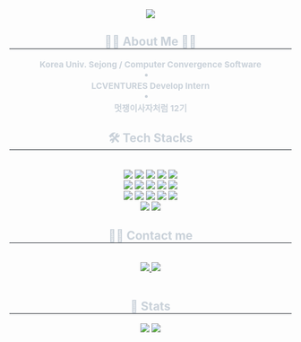 <div align="center">
    <img
        src="https://capsule-render.vercel.app/api?type=waving&color=auto&height=120&text=HyeongSeok%20Kim&animation=fadeIn&fontColor=07245f&fontSize=40" />
</div>
<div align="center">
    <h2 style="border-bottom: 1px solid #21262d; color: #c9d1d9;"> 👩‍💻 About Me 👩‍💻 </h2>
    <div style="font-weight: 700; font-size: 15px; text-align: center; color: #c9d1d9;"> Korea Univ. Sejong / Computer
        Convergence Software</li>
        <li></li>LCVENTURES Develop Intern</li>
        <li></li>멋쟁이사자처럼 12기
    </div>
</div>
<div align="center">
    <h2 style="border-bottom: 1px solid #21262d; color: #c9d1d9;"> 🛠️ Tech Stacks </h2> <br>
    <div style="margin: 0 auto; text-align: center;" align="center"> <img
            src="https://img.shields.io/badge/HTML5-E34F26?style=flat-square&logo=HTML5&logoColor=white">
        <img src="https://img.shields.io/badge/CSS3-1572B6?style=flat-square&logo=CSS3&logoColor=white">
        <img src="https://img.shields.io/badge/Javascript-F7DF1E?style=flat-square&logo=Javascript&logoColor=white">
        <img src="https://img.shields.io/badge/React-61DAFB?style=flat-square&logo=React&logoColor=white">
        <img src="https://img.shields.io/badge/Netlify-00C7B7?style=flat-square&logo=Netlify&logoColor=white">
        <br /><img src="https://img.shields.io/badge/Java-007396?style=flat-square&logo=Java&logoColor=white">
        <img src="https://img.shields.io/badge/Spring Boot-6DB33F?style=flat-square&logo=Spring Boot&logoColor=white">
        <img src="https://img.shields.io/badge/Node.js-339933?style=flat-square&logo=Node.js&logoColor=white">
        <img src="https://img.shields.io/badge/Express-000000?style=flat-square&logo=Express&logoColor=white">
        <img src="https://img.shields.io/badge/MySQL-4479A1?style=flat-square&logo=MySQL&logoColor=white">
        <br /><img src="https://img.shields.io/badge/MongoDB-47A248?style=flat-square&logo=MongoDB&logoColor=white">
        <img src="https://img.shields.io/badge/MariaDB-003545?style=flat-square&logo=MariaDB&logoColor=white">
        <img src="https://img.shields.io/badge/Notion-000000?style=flat-square&logo=Notion&logoColor=white">
        <img src="https://img.shields.io/badge/Git-F05032?style=flat-square&logo=Git&logoColor=white">
        <img src="https://img.shields.io/badge/Github-181717?style=flat-square&logo=Github&logoColor=white">
        <br /><img
            src="https://img.shields.io/badge/Amazon AWS-232F3E?style=flat-square&logo=Amazon AWS&logoColor=white">
        <img src="https://img.shields.io/badge/Docker-2496ED?style=flat-square&logo=Docker&logoColor=white">
    </div>
</div>
<div align="center">
    <h2 style="border-bottom: 1px solid #21262d; color: #c9d1d9;"> 🧑‍💻 Contact me </h2> <br>
    <div align="center"> <a href=https://velog.io/@king33/posts> <img
                src="https://img.shields.io/badge/Velog-20C997?style=flat-square&logo=Velog&logoColor=white&link=https://velog.io/@king33/posts">
        </a>
        <a href=mailto:3gogumi@gmail,com> <img
                src="https://img.shields.io/badge/Gmail-EA4335?style=flat-square&logo=Gmail&logoColor=white&link=mailto:3gogumi@gmail,com">
        </a>
    </div> <br>
    <div align="center"> </div>
</div>
<div align="center">
    <h2 style="border-bottom: 1px solid #21262d; color: #c9d1d9;"> 🏅 Stats </h2>
    <div align="center"> <img
            src="https://github-readme-stats.vercel.app/api?username=Gogumi33&bg_color=180,00000000,&title_color=000000&text_color=000000" />
        <img
            src="https://github-readme-stats.vercel.app/api/top-langs/?username=Gogumi33&layout=compact&bg_color=180,00000000,&title_color=000000&text_color=000000" />
    </div>
</div>
